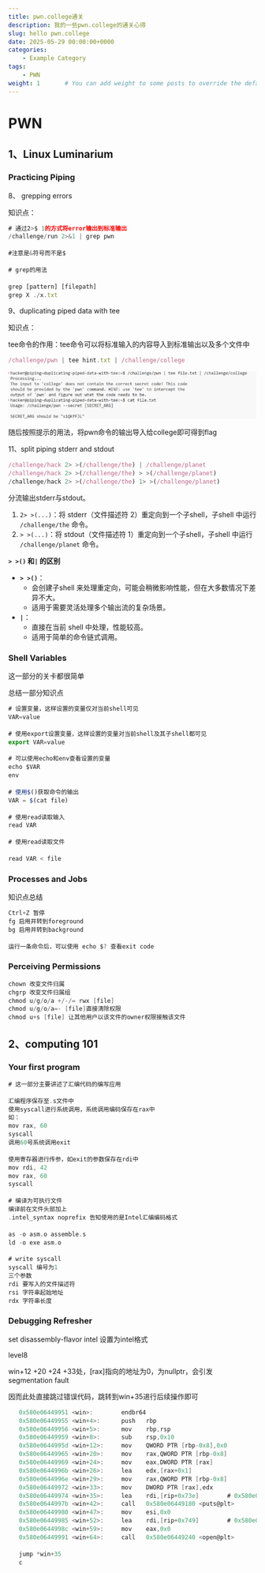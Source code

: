 ```yaml
---
title: pwn.college通关
description: 我的一些pwn.college的通关心得
slug: hello pwn.college
date: 2025-05-29 00:00:00+0000
categories:
    - Example Category
tags:
    - PWN
weight: 1       # You can add weight to some posts to override the default sorting (date descending)
---
```


# PWN

## **1、Linux Luminarium**

### **Practicing Piping**

8、 grepping errors

知识点：

```jsx
# 通过2>$ 1的方式将error输出到标准输出
/challenge/run 2>&1 | grep pwn

#注意是&符号而不是$

# grep的用法

grep [pattern] [filepath]
grep X ./x.txt
```

9、duplicating piped data with tee

知识点：

tee命令的作用：tee命令可以将标准输入的内容导入到标准输出以及多个文件中

```jsx
/challenge/pwn | tee hint.txt | /challenge/college
```

![image.png](image.png)

随后按照提示的用法，将pwn命令的输出导入给college即可得到flag

11、split piping stderr and stdout

```jsx
/challenge/hack 2> >(/challenge/the) | /challenge/planet 
/challenge/hack 2> >(/challenge/the) > >(/challenge/planet)
/challenge/hack 2> >(/challenge/the) 1> >(/challenge/planet)
```

分流输出stderr与stdout。

1. `2> >(...)`：将 stderr（文件描述符 2）重定向到一个子shell，子shell 中运行 `/challenge/the` 命令。
2. `> >(...)`：将 stdout（文件描述符 1）重定向到一个子shell，子shell 中运行 `/challenge/planet` 命令。

**`> >()` 和`|` 的区别**

- **`> >()`**：
    - 会创建子shell 来处理重定向，可能会稍微影响性能，但在大多数情况下差异不大。
    - 适用于需要灵活处理多个输出流的复杂场景。
- **`|`**：
    - 直接在当前 shell 中处理，性能较高。
    - 适用于简单的命令链式调用。

### **Shell Variables**

这一部分的关卡都很简单

总结一部分知识点

```jsx
# 设置变量，这样设置的变量仅对当前shell可见
VAR=value

# 使用export设置变量，这样设置的变量对当前shell及其子shell都可见
export VAR=value

# 可以使用echo和env查看设置的变量
echo $VAR
env

# 使用$()获取命令的输出
VAR = $(cat file)

# 使用read读取输入
read VAR

# 使用read读取文件

read VAR < file
```

### **Processes and Jobs**

知识点总结

```go
Ctrl+Z 暂停
fg 启用并转到foreground
bg 启用并转到background

运行一条命令后，可以使用 echo $? 查看exit code
```

### **Perceiving Permissions**

```go
chown 改变文件归属
chgrp 改变文件归属组
chmod u/g/o/a +/-/= rwx [file]
chmod u/g/o/a=- [file]直接清除权限
chmod u+s [file] 让其他用户以该文件的owner权限接触该文件

```

## **2、computing 101**

### Your first program

```go
# 这一部分主要讲述了汇编代码的编写应用

汇编程序保存至.s文件中
使用syscall进行系统调用，系统调用编码保存在rax中
如：
mov rax, 60
syscall
调用60号系统调用exit

使用寄存器进行传参，如exit的参数保存在rdi中
mov rdi, 42
mov rax, 60
syscall

# 编译为可执行文件
编译前在文件头部加上
.intel_syntax noprefix 告知使用的是Intel汇编编码格式

as -o asm.o assemble.s
ld -o exe asm.o

# write syscall
syscall 编号为1
三个参数
rdi 要写入的文件描述符
rsi 字符串起始地址
rdx 字符串长度

```

### **Debugging Refresher**

set disassembly-flavor intel 设置为intel格式

level8

win+12 +20 +24 +33处，[rax]指向的地址为0，为nullptr，会引发segmentation fault

因而此处直接跳过错误代码，跳转到win+35进行后续操作即可

```go
   0x580e06449951 <win>:        endbr64 
   0x580e06449955 <win+4>:      push   rbp
   0x580e06449956 <win+5>:      mov    rbp,rsp
   0x580e06449959 <win+8>:      sub    rsp,0x10
   0x580e0644995d <win+12>:     mov    QWORD PTR [rbp-0x8],0x0
   0x580e06449965 <win+20>:     mov    rax,QWORD PTR [rbp-0x8]
   0x580e06449969 <win+24>:     mov    eax,DWORD PTR [rax]
   0x580e0644996b <win+26>:     lea    edx,[rax+0x1]
   0x580e0644996e <win+29>:     mov    rax,QWORD PTR [rbp-0x8]
   0x580e06449972 <win+33>:     mov    DWORD PTR [rax],edx
   0x580e06449974 <win+35>:     lea    rdi,[rip+0x73e]        # 0x580e0644a0b9
   0x580e0644997b <win+42>:     call   0x580e06449180 <puts@plt>
   0x580e06449980 <win+47>:     mov    esi,0x0
   0x580e06449985 <win+52>:     lea    rdi,[rip+0x749]        # 0x580e0644a0d5
   0x580e0644998c <win+59>:     mov    eax,0x0
   0x580e06449991 <win+64>:     call   0x580e06449240 <open@plt>
   
   jump *win+35
   c
```